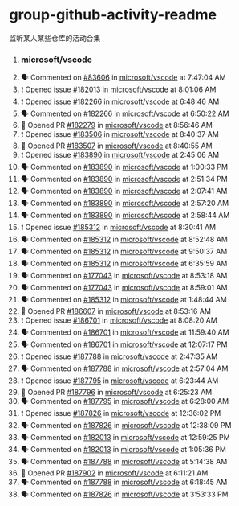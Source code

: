 # group-github-activity-readme

监听某人某些仓库的活动合集

<!--START_SECTION:activity-->
1. ### microsoft/vscode
2. 🗣 Commented on [#83606](https://github.com/microsoft/vscode/issues/83606#issuecomment-1541512698) in [microsoft/vscode](https://github.com/microsoft/vscode) at 7:47:04 AM
3. ❗ Opened issue [#182013](https://github.com/microsoft/vscode/issues/182013) in [microsoft/vscode](https://github.com/microsoft/vscode) at 8:01:06 AM
4. ❗ Opened issue [#182266](https://github.com/microsoft/vscode/issues/182266) in [microsoft/vscode](https://github.com/microsoft/vscode) at 6:48:46 AM
5. 🗣 Commented on [#182266](https://github.com/microsoft/vscode/issues/182266#issuecomment-1545259540) in [microsoft/vscode](https://github.com/microsoft/vscode) at 6:50:22 AM
6. 💪 Opened PR [#182279](https://github.com/microsoft/vscode/pull/182279) in [microsoft/vscode](https://github.com/microsoft/vscode) at 8:56:46 AM
7. ❗ Opened issue [#183506](https://github.com/microsoft/vscode/issues/183506) in [microsoft/vscode](https://github.com/microsoft/vscode) at 8:40:37 AM
8. 💪 Opened PR [#183507](https://github.com/microsoft/vscode/pull/183507) in [microsoft/vscode](https://github.com/microsoft/vscode) at 8:40:55 AM
9. ❗ Opened issue [#183890](https://github.com/microsoft/vscode/issues/183890) in [microsoft/vscode](https://github.com/microsoft/vscode) at 2:45:06 AM
10. 🗣 Commented on [#183890](https://github.com/microsoft/vscode/issues/183890#issuecomment-1570190865) in [microsoft/vscode](https://github.com/microsoft/vscode) at 1:00:33 PM
11. 🗣 Commented on [#183890](https://github.com/microsoft/vscode/issues/183890#issuecomment-1570388340) in [microsoft/vscode](https://github.com/microsoft/vscode) at 2:51:34 PM
12. 🗣 Commented on [#183890](https://github.com/microsoft/vscode/issues/183890#issuecomment-1575934448) in [microsoft/vscode](https://github.com/microsoft/vscode) at 2:07:41 AM
13. 🗣 Commented on [#183890](https://github.com/microsoft/vscode/issues/183890#issuecomment-1577820932) in [microsoft/vscode](https://github.com/microsoft/vscode) at 2:57:20 AM
14. 🗣 Commented on [#183890](https://github.com/microsoft/vscode/issues/183890#issuecomment-1577821941) in [microsoft/vscode](https://github.com/microsoft/vscode) at 2:58:44 AM
15. ❗ Opened issue [#185312](https://github.com/microsoft/vscode/issues/185312) in [microsoft/vscode](https://github.com/microsoft/vscode) at 8:30:41 AM
16. 🗣 Commented on [#185312](https://github.com/microsoft/vscode/issues/185312#issuecomment-1594347838) in [microsoft/vscode](https://github.com/microsoft/vscode) at 8:52:48 AM
17. 🗣 Commented on [#185312](https://github.com/microsoft/vscode/issues/185312#issuecomment-1594420720) in [microsoft/vscode](https://github.com/microsoft/vscode) at 9:50:37 AM
18. 🗣 Commented on [#185312](https://github.com/microsoft/vscode/issues/185312#issuecomment-1600264170) in [microsoft/vscode](https://github.com/microsoft/vscode) at 6:35:59 AM
19. 🗣 Commented on [#177043](https://github.com/microsoft/vscode/issues/177043#issuecomment-1600451998) in [microsoft/vscode](https://github.com/microsoft/vscode) at 8:53:18 AM
20. 🗣 Commented on [#177043](https://github.com/microsoft/vscode/issues/177043#issuecomment-1600460292) in [microsoft/vscode](https://github.com/microsoft/vscode) at 8:59:01 AM
21. 🗣 Commented on [#185312](https://github.com/microsoft/vscode/issues/185312#issuecomment-1605816947) in [microsoft/vscode](https://github.com/microsoft/vscode) at 1:48:44 AM
22. 💪 Opened PR [#186607](https://github.com/microsoft/vscode/pull/186607) in [microsoft/vscode](https://github.com/microsoft/vscode) at 8:53:16 AM
23. ❗ Opened issue [#186701](https://github.com/microsoft/vscode/issues/186701) in [microsoft/vscode](https://github.com/microsoft/vscode) at 8:08:20 AM
24. 🗣 Commented on [#186701](https://github.com/microsoft/vscode/issues/186701#issuecomment-1623557804) in [microsoft/vscode](https://github.com/microsoft/vscode) at 11:59:40 AM
25. 🗣 Commented on [#186701](https://github.com/microsoft/vscode/issues/186701#issuecomment-1623567688) in [microsoft/vscode](https://github.com/microsoft/vscode) at 12:07:17 PM
26. ❗ Opened issue [#187788](https://github.com/microsoft/vscode/issues/187788) in [microsoft/vscode](https://github.com/microsoft/vscode) at 2:47:35 AM
27. 🗣 Commented on [#187788](https://github.com/microsoft/vscode/issues/187788#issuecomment-1633473993) in [microsoft/vscode](https://github.com/microsoft/vscode) at 2:57:04 AM
28. ❗ Opened issue [#187795](https://github.com/microsoft/vscode/issues/187795) in [microsoft/vscode](https://github.com/microsoft/vscode) at 6:23:44 AM
29. 💪 Opened PR [#187796](https://github.com/microsoft/vscode/pull/187796) in [microsoft/vscode](https://github.com/microsoft/vscode) at 6:25:23 AM
30. 🗣 Commented on [#187795](https://github.com/microsoft/vscode/issues/187795#issuecomment-1633629335) in [microsoft/vscode](https://github.com/microsoft/vscode) at 6:28:00 AM
31. ❗ Opened issue [#187826](https://github.com/microsoft/vscode/issues/187826) in [microsoft/vscode](https://github.com/microsoft/vscode) at 12:36:02 PM
32. 🗣 Commented on [#187826](https://github.com/microsoft/vscode/issues/187826#issuecomment-1634170760) in [microsoft/vscode](https://github.com/microsoft/vscode) at 12:38:09 PM
33. 🗣 Commented on [#182013](https://github.com/microsoft/vscode/issues/182013#issuecomment-1634201915) in [microsoft/vscode](https://github.com/microsoft/vscode) at 12:59:25 PM
34. 🗣 Commented on [#182013](https://github.com/microsoft/vscode/issues/182013#issuecomment-1634211131) in [microsoft/vscode](https://github.com/microsoft/vscode) at 1:05:36 PM
35. 🗣 Commented on [#187788](https://github.com/microsoft/vscode/issues/187788#issuecomment-1635284313) in [microsoft/vscode](https://github.com/microsoft/vscode) at 5:14:38 AM
36. 💪 Opened PR [#187902](https://github.com/microsoft/vscode/pull/187902) in [microsoft/vscode](https://github.com/microsoft/vscode) at 6:11:21 AM
37. 🗣 Commented on [#187788](https://github.com/microsoft/vscode/issues/187788#issuecomment-1635336527) in [microsoft/vscode](https://github.com/microsoft/vscode) at 6:18:45 AM
38. 🗣 Commented on [#187826](https://github.com/microsoft/vscode/issues/187826#issuecomment-1636055376) in [microsoft/vscode](https://github.com/microsoft/vscode) at 3:53:33 PM
<!--END_SECTION:activity-->

